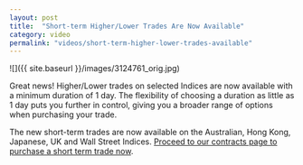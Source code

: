 ```yaml
---
layout: post
title:  "Short-term Higher/Lower Trades Are Now Available"
category: video
permalink: "videos/short-term-higher-lower-trades-available"
---
```

![]({{ site.baseurl }}/images/3124761_orig.jpg)

Great news! Higher/Lower trades on selected Indices are now available with a minimum duration of 1 day. The flexibility of choosing a duration as little as 1 day puts you further in control, giving you a broader range of options when purchasing your trade.

The new short-term trades are now available on the Australian, Hong Kong, Japanese, UK and Wall Street Indices. [Proceed to our contracts page to purchase a short term trade now](https://www.binary.com/c/trade.cgi?market=indices&time=1d&form_name=higherlower&currency=USD&underlying_symbol=FTSE&H=6557.00&date_start=now&type=CALL&payout=100&l=EN&utm_medium=social&utm_source=blog&utm_content=whatsnew).